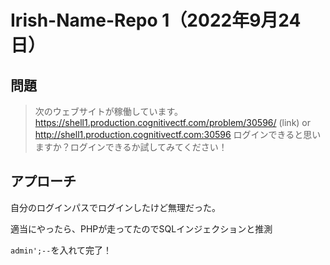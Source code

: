 # Irish-Name-Repo 1（2022年9月24日）

## 問題

> 次のウェブサイトが稼働しています。
https://shell1.production.cognitivectf.com/problem/30596/ (link) or http://shell1.production.cognitivectf.com:30596
ログインできると思いますか？ログインできるか試してみてください！

## アプローチ

自分のログインパスでログインしたけど無理だった。

適当にやったら、PHPが走ってたのでSQLインジェクションと推測

`admin';--`を入れて完了！
